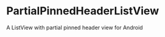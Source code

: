PartialPinnedHeaderListView
===========================

A ListView with partial pinned header view for Android
